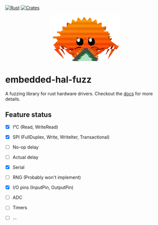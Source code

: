 [![Rust](https://github.com/silvergasp/embedded-hal-fuzz/actions/workflows/rust.yml/badge.svg)](https://github.com/silvergasp/embedded-hal-fuzz/actions/workflows/rust.yml)
[![Crates](https://img.shields.io/crates/v/embedded_hal_fuzz)](https://crates.io/crates/embedded-hal-fuzz)

<p align="center">
  <img src="logo.png" />
</p>


# embedded-hal-fuzz
A fuzzing library for rust hardware drivers. Checkout the [docs](https://docs.rs/embedded-hal-fuzz/0.1.0/embedded_hal_fuzz/) for more details.

## Feature status

- [x] I²C (Read, WriteRead)
- [x] SPI (FullDuplex, Write, WriteIter, Transactional)
- [ ] No-op delay
- [ ] Actual delay
- [x] Serial
- [ ] RNG (Probably won't implement)
- [x] I/O pins (InputPin, OutputPin)
- [ ] ADC
- [ ] Timers
- [ ] ...


